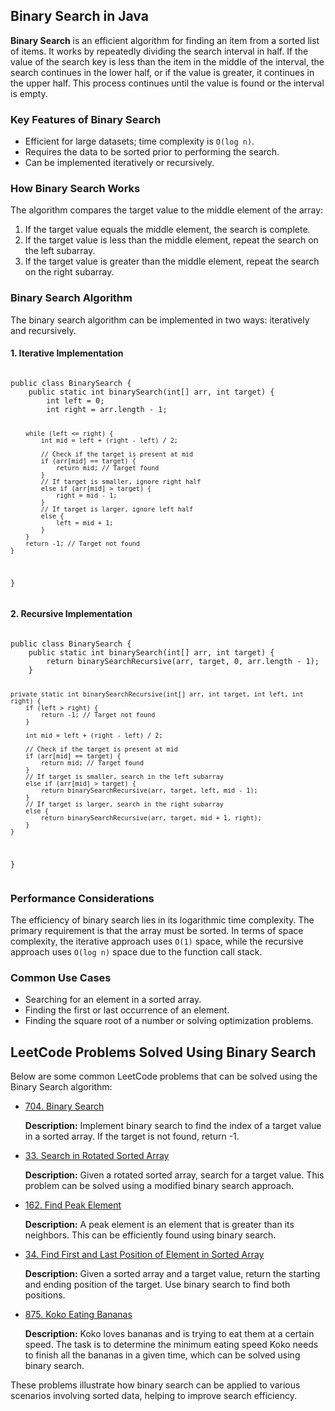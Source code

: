 <h2>Binary Search in Java</h2>

<p>
    <strong>Binary Search</strong> is an efficient algorithm for finding an item from a sorted list of items. It works by repeatedly dividing the search interval in half. If the value of the search key is less than the item in the middle of the interval, the search continues in the lower half, or if the value is greater, it continues in the upper half. This process continues until the value is found or the interval is empty.
</p>

<h3>Key Features of Binary Search</h3>
<ul>
    <li>Efficient for large datasets; time complexity is <code>O(log n)</code>.</li>
    <li>Requires the data to be sorted prior to performing the search.</li>
    <li>Can be implemented iteratively or recursively.</li>
</ul>

<h3>How Binary Search Works</h3>
<p>
    The algorithm compares the target value to the middle element of the array:
</p>
<ol>
    <li>If the target value equals the middle element, the search is complete.</li>
    <li>If the target value is less than the middle element, repeat the search on the left subarray.</li>
    <li>If the target value is greater than the middle element, repeat the search on the right subarray.</li>
</ol>

<h3>Binary Search Algorithm</h3>
<p>The binary search algorithm can be implemented in two ways: iteratively and recursively.</p>

<h4>1. Iterative Implementation</h4>
<pre><code>
public class BinarySearch {
    public static int binarySearch(int[] arr, int target) {
        int left = 0;
        int right = arr.length - 1;

        while (left <= right) {
            int mid = left + (right - left) / 2;

            // Check if the target is present at mid
            if (arr[mid] == target) {
                return mid; // Target found
            }
            // If target is smaller, ignore right half
            else if (arr[mid] > target) {
                right = mid - 1;
            }
            // If target is larger, ignore left half
            else {
                left = mid + 1;
            }
        }
        return -1; // Target not found
    }
}
</code></pre>

<h4>2. Recursive Implementation</h4>
<pre><code>
public class BinarySearch {
    public static int binarySearch(int[] arr, int target) {
        return binarySearchRecursive(arr, target, 0, arr.length - 1);
    }

    private static int binarySearchRecursive(int[] arr, int target, int left, int right) {
        if (left > right) {
            return -1; // Target not found
        }

        int mid = left + (right - left) / 2;

        // Check if the target is present at mid
        if (arr[mid] == target) {
            return mid; // Target found
        }
        // If target is smaller, search in the left subarray
        else if (arr[mid] > target) {
            return binarySearchRecursive(arr, target, left, mid - 1);
        }
        // If target is larger, search in the right subarray
        else {
            return binarySearchRecursive(arr, target, mid + 1, right);
        }
    }
}
</code></pre>

<h3>Performance Considerations</h3>
<p>
    The efficiency of binary search lies in its logarithmic time complexity. The primary requirement is that the array must be sorted. In terms of space complexity, the iterative approach uses <code>O(1)</code> space, while the recursive approach uses <code>O(log n)</code> space due to the function call stack.
</p>

<h3>Common Use Cases</h3>
<ul>
    <li>Searching for an element in a sorted array.</li>
    <li>Finding the first or last occurrence of an element.</li>
    <li>Finding the square root of a number or solving optimization problems.</li>
</ul>

<h2>LeetCode Problems Solved Using Binary Search</h2>
<p>
    Below are some common LeetCode problems that can be solved using the Binary Search algorithm:
</p>

<ul>
    <li>
        <a href="https://leetcode.com/problems/binary-search/" target="_blank">704. Binary Search</a>
        <p>
            <strong>Description:</strong> Implement binary search to find the index of a target value in a sorted array. If the target is not found, return -1.
        </p>
    </li>
    <li>
        <a href="https://leetcode.com/problems/search-in-rotated-sorted-array/" target="_blank">33. Search in Rotated Sorted Array</a>
        <p>
            <strong>Description:</strong> Given a rotated sorted array, search for a target value. This problem can be solved using a modified binary search approach.
        </p>
    </li>
    <li>
        <a href="https://leetcode.com/problems/find-peak-element/" target="_blank">162. Find Peak Element</a>
        <p>
            <strong>Description:</strong> A peak element is an element that is greater than its neighbors. This can be efficiently found using binary search.
        </p>
    </li>
    <li>
        <a href="https://leetcode.com/problems/find-first-and-last-position-of-element-in-sorted-array/" target="_blank">34. Find First and Last Position of Element in Sorted Array</a>
        <p>
            <strong>Description:</strong> Given a sorted array and a target value, return the starting and ending position of the target. Use binary search to find both positions.
        </p>
    </li>
    <li>
        <a href="https://leetcode.com/problems/koko-eating-bananas/" target="_blank">875. Koko Eating Bananas</a>
        <p>
            <strong>Description:</strong> Koko loves bananas and is trying to eat them at a certain speed. The task is to determine the minimum eating speed Koko needs to finish all the bananas in a given time, which can be solved using binary search.
        </p>
    </li>
</ul>

<p>These problems illustrate how binary search can be applied to various scenarios involving sorted data, helping to improve search efficiency.</p>
